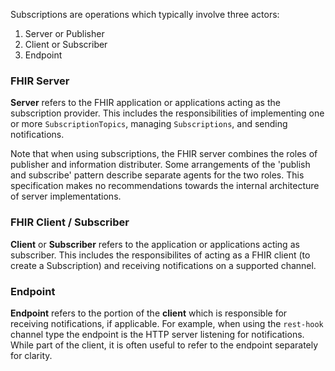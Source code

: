 
Subscriptions are operations which typically involve three actors:

1. Server or Publisher
1. Client or Subscriber
1. Endpoint

### FHIR Server

**Server** refers to the FHIR application or applications acting as the subscription provider. This includes the responsibilities of implementing one or more `SubscriptionTopics`, managing `Subscriptions`, and sending notifications.

Note that when using subscriptions, the FHIR server combines the roles of publisher and information distributer. Some arrangements of the 'publish and subscribe' pattern describe separate agents for the two roles. This specification makes no recommendations towards the internal architecture of server implementations.

### FHIR Client / Subscriber

**Client** or **Subscriber** refers to the application or applications acting as subscriber. This includes the responsibilites of acting as a FHIR client (to create a Subscription) and receiving notifications on a supported channel.

### Endpoint

**Endpoint** refers to the portion of the **client** which is responsible for receiving notifications, if applicable.  For example, when using the `rest-hook` channel type the endpoint is the HTTP server listening for notifications.  While part of the client, it is often useful to refer to the endpoint separately for clarity.